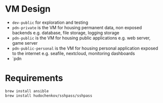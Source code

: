 # VM Design
- `dev-public` for exploration and testing
- `pdn-private` is the VM for housing permanent data, non exposed backends e.g. database, file storage, logging storage
- `pdn-public` is the VM for housing public applications e.g. web server, game server
- `pdn-public-personal` is the VM for housing personal application exposed to the internet e.g. seafile, nextcloud, monitoring dashboards
- `pdn


# Requirements
```sh
brew install ansible
brew install hudochenkov/sshpass/sshpass
```
